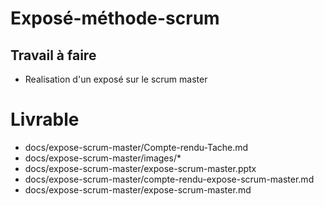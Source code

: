 # Exposé-méthode-scrum

## Travail à faire
- Realisation d'un exposé sur le scrum master

# Livrable
- docs/expose-scrum-master/Compte-rendu-Tache.md
- docs/expose-scrum-master/images/*
- docs/expose-scrum-master/expose-scrum-master.pptx
- docs/expose-scrum-master/compte-rendu-expose-scrum-master.md
- docs/expose-scrum-master/expose-scrum-master.md
